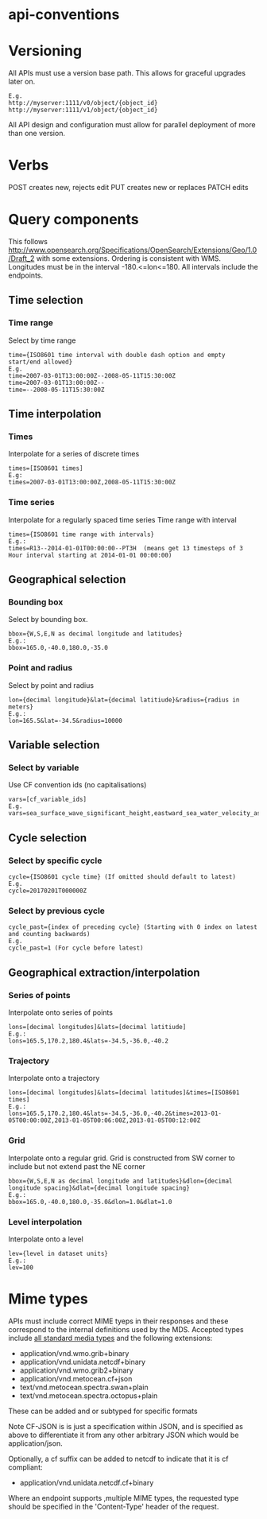 # api-conventions
# Versioning
All APIs must use a version base path. This allows for graceful upgrades later on.
```
E.g.
http://myserver:1111/v0/object/{object_id}
http://myserver:1111/v1/object/{object_id}
```
All API design and configuration must allow for parallel deployment of more than one version.

# Verbs
POST creates new, rejects edit
PUT creates new or replaces
PATCH edits

# Query components
This follows http://www.opensearch.org/Specifications/OpenSearch/Extensions/Geo/1.0/Draft_2 with some extensions. Ordering is consistent with WMS. Longitudes must be in the interval -180.<=lon<=180.
All intervals include the endpoints.
## Time selection
### Time range
Select by time range
```
time={ISO8601 time interval with double dash option and empty start/end allowed}
E.g.
time=2007-03-01T13:00:00Z--2008-05-11T15:30:00Z
time=2007-03-01T13:00:00Z--
time=--2008-05-11T15:30:00Z
```

## Time interpolation
### Times
Interpolate for a series of discrete times
```
times=[ISO8601 times]
E.g:
times=2007-03-01T13:00:00Z,2008-05-11T15:30:00Z
```

### Time series
Interpolate for a regularly spaced time series
Time range with interval
```
times={ISO8601 time range with intervals}
E.g.:
times=R13--2014-01-01T00:00:00--PT3H  (means get 13 timesteps of 3 Hour interval starting at 2014-01-01 00:00:00)
```

## Geographical selection
### Bounding box
Select by bounding box.
```
bbox={W,S,E,N as decimal longitude and latitudes}
E.g.:
bbox=165.0,-40.0,180.0,-35.0
```

### Point and radius
Select by point and radius
```
lon={decimal longitude}&lat={decimal latitiude}&radius={radius in meters}
E.g.:
lon=165.5&lat=-34.5&radius=10000
```

## Variable selection
### Select by variable
Use CF convention ids (no capitalisations)
```
vars=[cf_variable_ids]
E.g.
vars=sea_surface_wave_significant_height,eastward_sea_water_velocity_assuming_no_tide
```
## Cycle selection
### Select by specific cycle
```
cycle={ISO8601 cycle time} (If omitted should default to latest)
E.g.
cycle=20170201T000000Z
```

### Select by previous cycle
```
cycle_past={index of preceding cycle} (Starting with 0 index on latest and counting backwards)
E.g.
cycle_past=1 (For cycle before latest)
```


## Geographical extraction/interpolation
### Series of points
Interpolate onto series of points
```
lons=[decimal longitudes]&lats=[decimal latitiude]
E.g.:
lons=165.5,170.2,180.4&lats=-34.5,-36.0,-40.2
```

### Trajectory
Interpolate onto a trajectory
```
lons=[decimal longitudes]&lats=[decimal latitudes]&times=[ISO8601 times]
E.g.:
lons=165.5,170.2,180.4&lats=-34.5,-36.0,-40.2&times=2013-01-05T00:00:00Z,2013-01-05T00:06:00Z,2013-01-05T00:12:00Z
```

### Grid
Interpolate onto a regular grid. Grid is constructed from SW corner to include but not extend past the NE corner
```
bbox={W,S,E,N as decimal longitude and latitudes}&dlon={decimal longitude spacing}&dlat={decimal longitude spacing}
E.g.:
bbox=165.0,-40.0,180.0,-35.0&dlon=1.0&dlat=1.0
```

### Level interpolation
Interpolate onto a level
```
lev={level in dataset units}
E.g.:
lev=100
```

# Mime types
APIs must include correct MIME tyeps in their responses and these correspond to the internal definitions used by the MDS.
Accepted types include [all standard media types](http://www.iana.org/assignments/media-types/media-types.xhtml) and the following extensions:

* application/vnd.wmo.grib+binary
* application/vnd.unidata.netcdf+binary
* application/vnd.wmo.grib2+binary
* application/vnd.metocean.cf+json
* text/vnd.metocean.spectra.swan+plain
* text/vnd.metocean.spectra.octopus+plain

These can be added and or subtyped for specific formats

Note CF-JSON is is just a specification within JSON, and is specified as above to differentiate it from any other arbitrary JSON which would be application/json.

Optionally, a cf suffix can be added to netcdf to indicate that it is cf compliant:
* application/vnd.unidata.netcdf.cf+binary

Where an endpoint supports ,multiple MIME types, the requested type should be specified in the 'Content-Type' header of the request.


